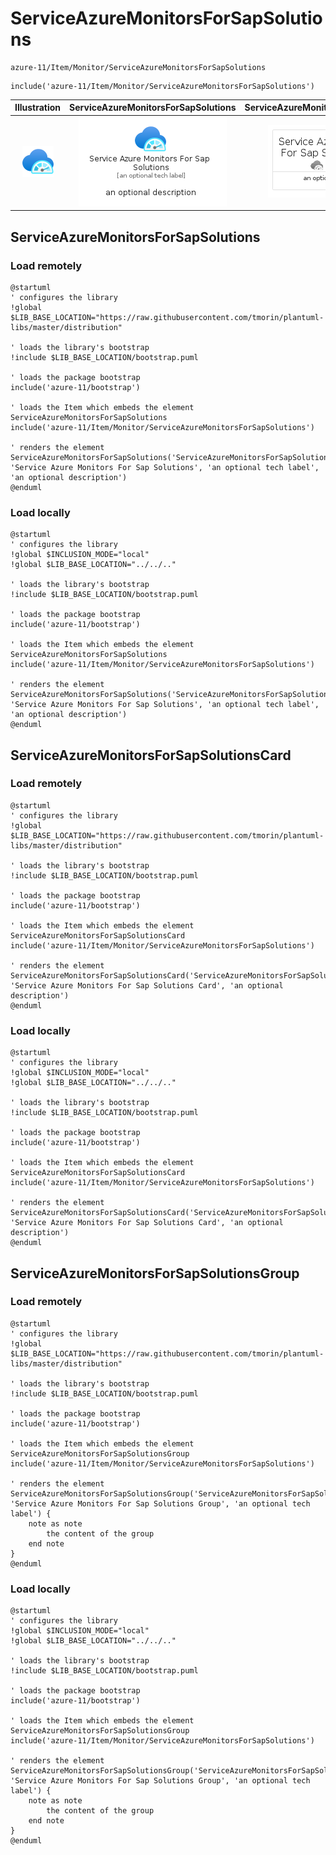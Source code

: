 # ServiceAzureMonitorsForSapSolutions


```text
azure-11/Item/Monitor/ServiceAzureMonitorsForSapSolutions
```

```text
include('azure-11/Item/Monitor/ServiceAzureMonitorsForSapSolutions')
```



| Illustration | ServiceAzureMonitorsForSapSolutions | ServiceAzureMonitorsForSapSolutionsCard | ServiceAzureMonitorsForSapSolutionsGroup |
| :---: | :---: | :---: | :---: |
| ![illustration for Illustration](../../../azure-11/Item/Monitor/ServiceAzureMonitorsForSapSolutions.png) | ![illustration for ServiceAzureMonitorsForSapSolutions](../../../azure-11/Item/Monitor/ServiceAzureMonitorsForSapSolutions.Local.png) | ![illustration for ServiceAzureMonitorsForSapSolutionsCard](../../../azure-11/Item/Monitor/ServiceAzureMonitorsForSapSolutionsCard.Local.png) | ![illustration for ServiceAzureMonitorsForSapSolutionsGroup](../../../azure-11/Item/Monitor/ServiceAzureMonitorsForSapSolutionsGroup.Local.png) |




## ServiceAzureMonitorsForSapSolutions

### Load remotely
```plantuml
@startuml
' configures the library
!global $LIB_BASE_LOCATION="https://raw.githubusercontent.com/tmorin/plantuml-libs/master/distribution"

' loads the library's bootstrap
!include $LIB_BASE_LOCATION/bootstrap.puml

' loads the package bootstrap
include('azure-11/bootstrap')

' loads the Item which embeds the element ServiceAzureMonitorsForSapSolutions
include('azure-11/Item/Monitor/ServiceAzureMonitorsForSapSolutions')

' renders the element
ServiceAzureMonitorsForSapSolutions('ServiceAzureMonitorsForSapSolutions', 'Service Azure Monitors For Sap Solutions', 'an optional tech label', 'an optional description')
@enduml
```

### Load locally
```plantuml
@startuml
' configures the library
!global $INCLUSION_MODE="local"
!global $LIB_BASE_LOCATION="../../.."

' loads the library's bootstrap
!include $LIB_BASE_LOCATION/bootstrap.puml

' loads the package bootstrap
include('azure-11/bootstrap')

' loads the Item which embeds the element ServiceAzureMonitorsForSapSolutions
include('azure-11/Item/Monitor/ServiceAzureMonitorsForSapSolutions')

' renders the element
ServiceAzureMonitorsForSapSolutions('ServiceAzureMonitorsForSapSolutions', 'Service Azure Monitors For Sap Solutions', 'an optional tech label', 'an optional description')
@enduml
```

## ServiceAzureMonitorsForSapSolutionsCard

### Load remotely
```plantuml
@startuml
' configures the library
!global $LIB_BASE_LOCATION="https://raw.githubusercontent.com/tmorin/plantuml-libs/master/distribution"

' loads the library's bootstrap
!include $LIB_BASE_LOCATION/bootstrap.puml

' loads the package bootstrap
include('azure-11/bootstrap')

' loads the Item which embeds the element ServiceAzureMonitorsForSapSolutionsCard
include('azure-11/Item/Monitor/ServiceAzureMonitorsForSapSolutions')

' renders the element
ServiceAzureMonitorsForSapSolutionsCard('ServiceAzureMonitorsForSapSolutionsCard', 'Service Azure Monitors For Sap Solutions Card', 'an optional description')
@enduml
```

### Load locally
```plantuml
@startuml
' configures the library
!global $INCLUSION_MODE="local"
!global $LIB_BASE_LOCATION="../../.."

' loads the library's bootstrap
!include $LIB_BASE_LOCATION/bootstrap.puml

' loads the package bootstrap
include('azure-11/bootstrap')

' loads the Item which embeds the element ServiceAzureMonitorsForSapSolutionsCard
include('azure-11/Item/Monitor/ServiceAzureMonitorsForSapSolutions')

' renders the element
ServiceAzureMonitorsForSapSolutionsCard('ServiceAzureMonitorsForSapSolutionsCard', 'Service Azure Monitors For Sap Solutions Card', 'an optional description')
@enduml
```

## ServiceAzureMonitorsForSapSolutionsGroup

### Load remotely
```plantuml
@startuml
' configures the library
!global $LIB_BASE_LOCATION="https://raw.githubusercontent.com/tmorin/plantuml-libs/master/distribution"

' loads the library's bootstrap
!include $LIB_BASE_LOCATION/bootstrap.puml

' loads the package bootstrap
include('azure-11/bootstrap')

' loads the Item which embeds the element ServiceAzureMonitorsForSapSolutionsGroup
include('azure-11/Item/Monitor/ServiceAzureMonitorsForSapSolutions')

' renders the element
ServiceAzureMonitorsForSapSolutionsGroup('ServiceAzureMonitorsForSapSolutionsGroup', 'Service Azure Monitors For Sap Solutions Group', 'an optional tech label') {
    note as note
        the content of the group
    end note
}
@enduml
```

### Load locally
```plantuml
@startuml
' configures the library
!global $INCLUSION_MODE="local"
!global $LIB_BASE_LOCATION="../../.."

' loads the library's bootstrap
!include $LIB_BASE_LOCATION/bootstrap.puml

' loads the package bootstrap
include('azure-11/bootstrap')

' loads the Item which embeds the element ServiceAzureMonitorsForSapSolutionsGroup
include('azure-11/Item/Monitor/ServiceAzureMonitorsForSapSolutions')

' renders the element
ServiceAzureMonitorsForSapSolutionsGroup('ServiceAzureMonitorsForSapSolutionsGroup', 'Service Azure Monitors For Sap Solutions Group', 'an optional tech label') {
    note as note
        the content of the group
    end note
}
@enduml
```

